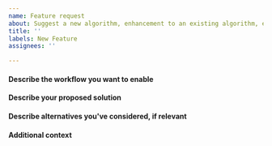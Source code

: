 ```yaml
---
name: Feature request
about: Suggest a new algorithm, enhancement to an existing algorithm, etc.
title: ''
labels: New Feature
assignees: ''

---
```


#### Describe the workflow you want to enable

#### Describe your proposed solution

#### Describe alternatives you've considered, if relevant

#### Additional context
